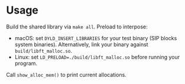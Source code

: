 # Usage

Build the shared library via `make all`. Preload to interpose:

- macOS: set `DYLD_INSERT_LIBRARIES` for your test binary (SIP blocks system binaries). Alternatively, link your binary against `build/libft_malloc.so`.
- Linux: set `LD_PRELOAD=./build/libft_malloc.so` before running your program.

Call `show_alloc_mem()` to print current allocations.
